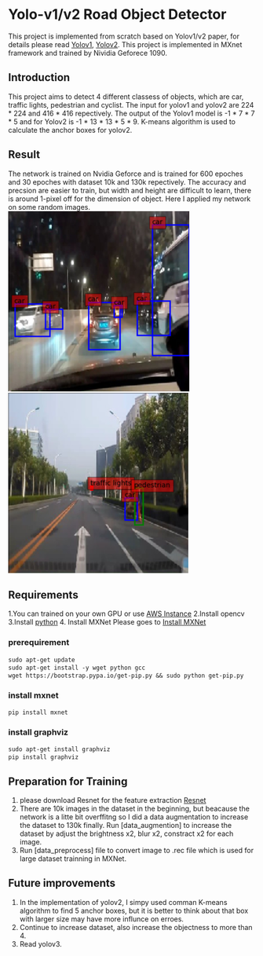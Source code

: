 # Yolo-v1/v2 Road Object Detector

This project is implemented from scratch based on Yolov1/v2 paper, for details please read [Yolov1](https://pjreddie.com/media/files/papers/yolo_1.pdf),
[Yolov2](https://pjreddie.com/media/files/papers/YOLO9000.pdf). This project is implemented in MXnet framework and trained by Nividia 
Geforece 1090. 

## Introduction
This project aims to detect 4 different classess of objects, which are car, traffic lights, pedestrian and cyclist. The input for yolov1 and yolov2 are 224 * 224 and 416 * 416 repectively.
The output of the Yolov1 model is -1 * 7 * 7 * 5 and for Yolov2 is -1 * 13 * 13 * 5 * 9. K-means algorithm is used to calculate the anchor boxes for yolov2.

## Result
The network is trained on Nvidia Geforce and is trained for 600 epoches and 30 epoches with dataset 10k and 130k repectively. The accuracy and precsion are easier to train, but width and height are difficult to learn,
there is around 1-pixel off for the dimension of object. Here I applied my network on some random images. 
<img src="https://github.com/kevinlzb/Autonomous-Yolo/blob/master/result/3.PNG" alt="img1"/>
<img src="https://github.com/kevinlzb/Autonomous-Yolo/blob/master/result/1.PNG" alt="img2"/>


## Requirements
1.You can trained on your own GPU or use [AWS Instance](https://aws.amazon.com/marketplace/pp/B01M0AXXQ)
2.Install opencv
3.Install [python](https://www.python.org/downloads/)
4. Install MXNet 
Please goes to [Install MXNet](https://mxnet.incubator.apache.org/install/index.html?platform=Linux&language=Python&processor=CPU)
### prerequirement
    sudo apt-get update
    sudo apt-get install -y wget python gcc
    wget https://bootstrap.pypa.io/get-pip.py && sudo python get-pip.py
### install mxnet
    pip install mxnet
### install graphviz
    sudo apt-get install graphviz
    pip install graphviz

## Preparation for Training
1. please download Resnet for the feature extraction [Resnet](https://github.com/tornadomeet/ResNet)
2. There are 10k images in the dataset in the beginning, but beacause the network is a litte bit overffitng so I did a data augmentation to increase the dataset to 130k finally.
   Run [data_augmention] to increase the dataset by adjust the brightness x2, blur x2, constract x2 for each image.
3. Run [data_preprocess] file to convert image to .rec file which is used for large dataset trainning in MXNet.

## Future improvements
1. In the implementation of yolov2, I simpy used comman K-means algorithm to find 5 anchor boxes, but it is better to think about that box with larger size may 
have more influnce on erroes.
2. Continue to increase dataset, also increase the objectness to more than 4.
3. Read yolov3.
